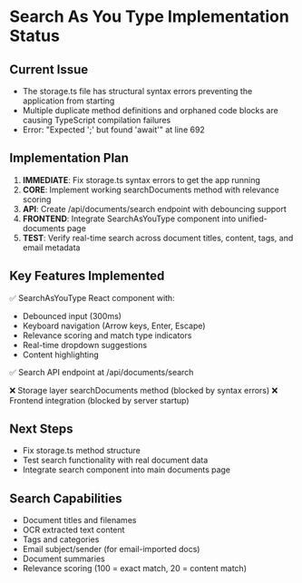 # Search As You Type Implementation Status

## Current Issue
- The storage.ts file has structural syntax errors preventing the application from starting
- Multiple duplicate method definitions and orphaned code blocks are causing TypeScript compilation failures
- Error: "Expected ';' but found 'await'" at line 692

## Implementation Plan
1. **IMMEDIATE**: Fix storage.ts syntax errors to get the app running
2. **CORE**: Implement working searchDocuments method with relevance scoring  
3. **API**: Create /api/documents/search endpoint with debouncing support
4. **FRONTEND**: Integrate SearchAsYouType component into unified-documents page
5. **TEST**: Verify real-time search across document titles, content, tags, and email metadata

## Key Features Implemented
✅ SearchAsYouType React component with:
  - Debounced input (300ms)
  - Keyboard navigation (Arrow keys, Enter, Escape)
  - Relevance scoring and match type indicators
  - Real-time dropdown suggestions
  - Content highlighting

✅ Search API endpoint at /api/documents/search

❌ Storage layer searchDocuments method (blocked by syntax errors)
❌ Frontend integration (blocked by server startup)

## Next Steps
- Fix storage.ts method structure 
- Test search functionality with real document data
- Integrate search component into main documents page

## Search Capabilities
- Document titles and filenames
- OCR extracted text content  
- Tags and categories
- Email subject/sender (for email-imported docs)
- Document summaries
- Relevance scoring (100 = exact match, 20 = content match)